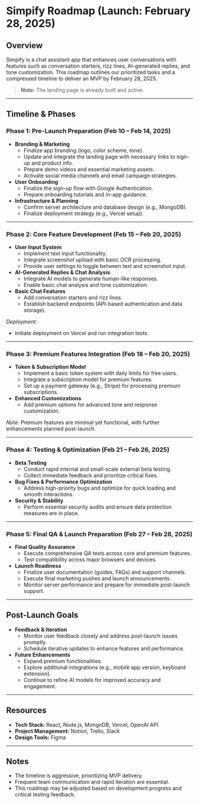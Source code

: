 # Simpify Roadmap (Launch: February 28, 2025)

## Overview
Simpify is a chat assistant app that enhances user conversations with features such as conversation starters, rizz lines, AI-generated replies, and tone customization. This roadmap outlines our prioritized tasks and a compressed timeline to deliver an MVP by February 28, 2025.

> **Note:** The landing page is already built and active.

---

## Timeline & Phases

### Phase 1: Pre-Launch Preparation (Feb 10 – Feb 14, 2025)
- **Branding & Marketing**
  - Finalize app branding (logo, color scheme, tone).
  - Update and integrate the landing page with necessary links to sign-up and product info.
  - Prepare demo videos and essential marketing assets.
  - Activate social media channels and email campaign strategies.
- **User Onboarding**
  - Finalize the sign-up flow with Google Authentication.
  - Prepare onboarding tutorials and in-app guidance.
- **Infrastructure & Planning**
  - Confirm server architecture and database design (e.g., MongoDB).
  - Finalize deployment strategy (e.g., Vercel setup).

---

### Phase 2: Core Feature Development (Feb 15 – Feb 20, 2025)
- **User Input System**
  - Implement text input functionality.
  - Integrate screenshot upload with basic OCR processing.
  - Provide user settings to toggle between text and screenshot input.
- **AI-Generated Replies & Chat Analysis**
  - Integrate AI models to generate human-like responses.
  - Enable basic chat analysis and tone customization.
- **Basic Chat Features**
  - Add conversation starters and rizz lines.
  - Establish backend endpoints (API-based authentication and data storage).

*Deployment:*  
- Initiate deployment on Vercel and run integration tests.

---

### Phase 3: Premium Features Integration (Feb 18 – Feb 20, 2025)
- **Token & Subscription Model**
  - Implement a basic token system with daily limits for free users.
  - Integrate a subscription model for premium features.
  - Set up a payment gateway (e.g., Stripe) for processing premium subscriptions.
- **Enhanced Customizations**
  - Add premium options for advanced tone and response customization.

*Note:* Premium features are minimal yet functional, with further enhancements planned post-launch.

---

### Phase 4: Testing & Optimization (Feb 21 – Feb 26, 2025)
- **Beta Testing**
  - Conduct rapid internal and small-scale external beta testing.
  - Collect immediate feedback and prioritize critical fixes.
- **Bug Fixes & Performance Optimization**
  - Address high-priority bugs and optimize for quick loading and smooth interactions.
- **Security & Stability**
  - Perform essential security audits and ensure data protection measures are in place.

---

### Phase 5: Final QA & Launch Preparation (Feb 27 – Feb 28, 2025)
- **Final Quality Assurance**
  - Execute comprehensive QA tests across core and premium features.
  - Test compatibility across major browsers and devices.
- **Launch Readiness**
  - Finalize user documentation (guides, FAQs) and support channels.
  - Execute final marketing pushes and launch announcements.
  - Monitor server performance and prepare for immediate post-launch support.

---

## Post-Launch Goals
- **Feedback & Iteration**
  - Monitor user feedback closely and address post-launch issues promptly.
  - Schedule iterative updates to enhance features and performance.
- **Future Enhancements**
  - Expand premium functionalities.
  - Explore additional integrations (e.g., mobile app version, keyboard extension).
  - Continue to refine AI models for improved accuracy and engagement.

---

## Resources
- **Tech Stack:** React, Node.js, MongoDB, Vercel, OpenAI API
- **Project Management:** Notion, Trello, Slack
- **Design Tools:** Figma

---

## Notes
- The timeline is aggressive, prioritizing MVP delivery.
- Frequent team communication and rapid iteration are essential.
- This roadmap may be adjusted based on development progress and critical testing feedback.
